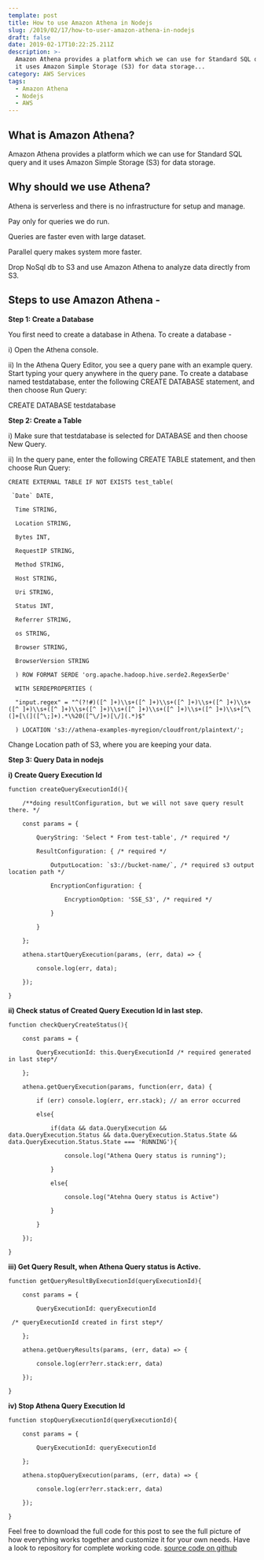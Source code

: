 ```yaml
---
template: post
title: How to use Amazon Athena in Nodejs
slug: /2019/02/17/how-to-user-amazon-athena-in-nodejs
draft: false
date: 2019-02-17T10:22:25.211Z
description: >-
  Amazon Athena provides a platform which we can use for Standard SQL query and
  it uses Amazon Simple Storage (S3) for data storage...
category: AWS Services
tags:
  - Amazon Athena
  - Nodejs
  - AWS
---
```

## **What is Amazon Athena?**

Amazon Athena provides a platform which we can use for Standard SQL query and it uses Amazon Simple Storage (S3) for data storage.



## **Why should we use Athena?**



Athena is serverless and there is no infrastructure for setup and manage.



Pay only for queries we do run.



Queries are faster even with large dataset.



Parallel query makes system more faster.



Drop NoSql db to S3 and use Amazon Athena to analyze data directly from S3.



## **Steps to use Amazon Athena -**



**Step 1: Create a Database**



You first need to create a database in Athena. To create a database -



i) Open the Athena console.



ii) In the Athena Query Editor, you see a query pane with an example query. Start typing your query anywhere in the query pane. To create a database named testdatabase, enter the following CREATE DATABASE statement, and then choose Run Query:



CREATE DATABASE testdatabase

**Step 2: Create a Table**



i) Make sure that testdatabase is selected for DATABASE and then choose New Query.



ii) In the query pane, enter the following CREATE TABLE statement, and then choose Run Query:



```
CREATE EXTERNAL TABLE IF NOT EXISTS test_table(
```

```
 `Date` DATE,
```

```
  Time STRING,
```

```
  Location STRING,
```

```
  Bytes INT,
```

```
  RequestIP STRING,
```

```
  Method STRING,
```

```
  Host STRING,
```

```
  Uri STRING,
```

```
  Status INT,
```

```
  Referrer STRING,
```

```
  os STRING,
```

```
  Browser STRING,
```

```
  BrowserVersion STRING
```

```
  ) ROW FORMAT SERDE 'org.apache.hadoop.hive.serde2.RegexSerDe'
```

```
  WITH SERDEPROPERTIES (
```

```
  "input.regex" = "^(?!#)([^ ]+)\\s+([^ ]+)\\s+([^ ]+)\\s+([^ ]+)\\s+([^ ]+)\\s+([^ ]+)\\s+([^ ]+)\\s+([^ ]+)\\s+([^ ]+)\\s+([^ ]+)\\s+[^\(]+[\(]([^\;]+).*\%20([^\/]+)[\/](.*)$"
```

```
  ) LOCATION 's3://athena-examples-myregion/cloudfront/plaintext/';
```

Change Location path of S3, where you are keeping your data.



**Step 3: Query Data in nodejs**



**i) Create Query Execution Id**

```
function createQueryExecutionId(){
```

```
    /**doing resultConfiguration, but we will not save query result there. */
```

```
    const params = {
```

```
        QueryString: 'Select * From test-table', /* required */
```

```
        ResultConfiguration: { /* required */
```

```
            OutputLocation: `s3://bucket-name/`, /* required s3 output location path */
```

```
            EncryptionConfiguration: {
```

```
                EncryptionOption: 'SSE_S3', /* required */
```

```
            }
```

```
        }
```

```
    };
```

```
    athena.startQueryExecution(params, (err, data) => {
```

```
        console.log(err, data);
```

```
    });
```

```
}
```

**ii) Check status of Created Query Execution Id in last step.**

```
function checkQueryCreateStatus(){
```

```
    const params = {
```

```
        QueryExecutionId: this.QueryExecutionId /* required generated in last step*/
```

```
    };
```

```
    athena.getQueryExecution(params, function(err, data) {
```

```
        if (err) console.log(err, err.stack); // an error occurred
```

```
        else{
```

```
            if(data && data.QueryExecution && data.QueryExecution.Status && data.QueryExecution.Status.State && data.QueryExecution.Status.State === 'RUNNING'){
```

```
                console.log("Athena Query status is running");
```

```
            }
```

```
            else{
```

```
                console.log("Atehna Query status is Active")
```

```
            }
```

```
        }
```

```
    });
```

```
}
```

**iii) Get Query Result, when Athena Query status is Active.**

```
function getQueryResultByExecutionId(queryExecutionId){
```

```
    const params = {
```

```
        QueryExecutionId: queryExecutionId
```

```
 /* queryExecutionId created in first step*/
```

```
    };
```

```
    athena.getQueryResults(params, (err, data) => {
```

```
        console.log(err?err.stack:err, data) 
```

```
    });
```

```
}
```

**iv) Stop Athena Query Execution Id**

```
function stopQueryExecutionId(queryExecutionId){
```

```
    const params = {
```

```
        QueryExecutionId: queryExecutionId
```

```
    };
```

```
    athena.stopQueryExecution(params, (err, data) => {
```

```
        console.log(err?err.stack:err, data) 
```

```
    });
```

```
}
```



Feel free to download the full code for this post to see the full picture of how everything works together and customize it for your own needs. Have a look to repository for complete working code.
[source code on github](https://github.com/pandeysoni/athena-in-nodejs)
